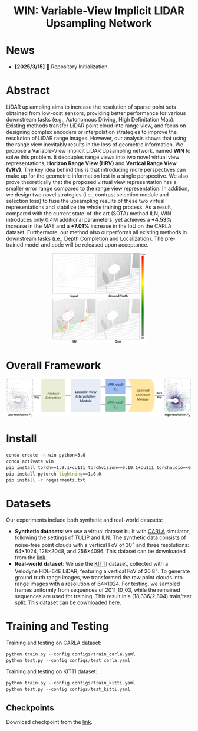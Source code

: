 <div align="center">   

# WIN: Variable-View Implicit LIDAR Upsampling Network
</div>

# News
- **[2025/3/15]** 🚀 Repository Initialization.

# Abstract

LiDAR upsampling aims to increase the resolution of sparse point sets obtained from low-cost sensors, providing better performance for various downstream tasks (e.g., Autonomous Driving, High Definitation Map). Existing methods transfer LiDAR point cloud into range view, and focus on designing complex encoders or interpolation strategies to improve the resolution of LiDAR range images. However, our analysis shows that using the range view inevitably results in the loss of geometric information. We propose a Variable-View Implicit LiDAR Upsampling network, named **WIN** to solve this problem. It decouples range views into two novel virtual view representations, **Horizon Range View (HRV)** and **Vertical Range View (VRV)**. The key idea behind this is that introducing more perspectives can make up for the geometric information lost in a single perspective. We also prove theoretically that the proposed virtual view representation has a smaller error range compared to the range view representation. In addition, we design two novel strategies (i.e., contrast selection module and selection loss) to fuse the upsampling results of these two virtual representations and stabilize the whole training process. As a result, compared with the current state-of-the art (SOTA) method ILN, WIN introduces only 0.4M additional parameters, yet achieves a **+4.53%** increase in the MAE and a **+7.01%** increase in the IoU on the CARLA dataset. Furthermore, our method also outperforms all existing methods in downstream tasks (i.e., Depth Completion and Localization). The pre-trained model and code will be released upon acceptance.

<div align=center>

<img src="figures\effect.png" alt="effect" width="50%" />

</div>


# Overall Framework

<img src="figures\framework.png" alt="overall freamwork" style="zoom:50%;" />

# Install

```cmd
conda create -n win python=3.8
conda activate win
pip install torch==1.9.1+cu111 torchvision==0.10.1+cu111 torchaudio==0.9.1 -f https://download.pytorch.org/whl/torch_stable.html
pip install pytorch-lightning==1.6.0
pip install -r requirments.txt
```

# Datasets

Our experiments include both synthetic and real-world datasets:

- **Synthetic datasets**: we use a virtual dataset built with [CARLA](https://carla.org/) simulator, following the settings of TULIP and ILN. The synthetic data consists of noise-free point clouds with a vertical FoV of 30$`^\circ`$ and three resolutions: 64$`\times`$1024, 128$`\times`$2048, and 256$`\times`$4096. This dataset can be downloaded from the [link](https://sgvr.kaist.ac.kr/~yskwon/papers/icra22-iln/carla.zip).
- **Real-world dataset**: We use the [KITTI](https://www.cvlibs.net/datasets/kitti/) dataset, collected with a Velodyne HDL-64E LiDAR, featuring a vertical FoV of 26.8$`^\circ`$. To generate ground truth range images, we transformed the raw point clouds into range images with a resolution of 64$`\times`$1024. For testing, we sampled frames uniformly from sequences of 2011_10_03, while the remained sequences are used for training. This result in a (18,336/2,804) train/test split. This dataset can be downloaded [here](https://pan.baidu.com/s/1VVhBuUxG-TUKj4Ic_fU3Lw?pwd=9s92).

# Training and Testing

Training and testing on CARLA dataset:

```python
python train.py --config configs/train_carla.yaml
python test.py --config configs/test_carla.yaml
```

Training and testing on KITTI dataset:

```python
python train.py --config configs/train_kitti.yaml
python test.py --config configs/test_kitti.yaml
```

## Checkpoints

Download checkpoint from the [link](https://pan.baidu.com/s/1xnC8J1rXzZPp-45DvOuvbg?pwd=49nf).
